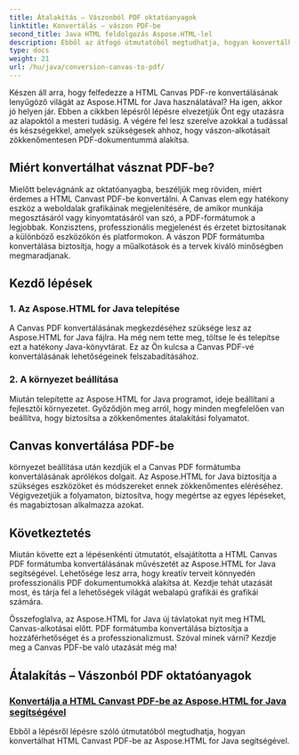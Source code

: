 ```yaml
---
title: Átalakítás – Vászonból PDF oktatóanyagok
linktitle: Konvertálás – vászon PDF-be
second_title: Java HTML feldolgozás Aspose.HTML-lel
description: Ebből az átfogó útmutatóból megtudhatja, hogyan konvertálhat HTML Canvast PDF-be az Aspose.HTML for Java segítségével. Sajátítsd el a digitális transzformáció művészetét!
type: docs
weight: 21
url: /hu/java/conversion-canvas-to-pdf/
---
```


Készen áll arra, hogy felfedezze a HTML Canvas PDF-re konvertálásának lenyűgöző világát az Aspose.HTML for Java használatával? Ha igen, akkor jó helyen jár. Ebben a cikkben lépésről lépésre elvezetjük Önt egy utazásra az alapoktól a mesteri tudásig. A végére fel lesz szerelve azokkal a tudással és készségekkel, amelyek szükségesek ahhoz, hogy vászon-alkotásait zökkenőmentesen PDF-dokumentummá alakítsa.

## Miért konvertálhat vásznat PDF-be?

Mielőtt belevágnánk az oktatóanyagba, beszéljük meg röviden, miért érdemes a HTML Canvast PDF-be konvertálni. A Canvas elem egy hatékony eszköz a weboldalak grafikáinak megjelenítésére, de amikor munkája megosztásáról vagy kinyomtatásáról van szó, a PDF-formátumok a legjobbak. Konzisztens, professzionális megjelenést és érzetet biztosítanak a különböző eszközökön és platformokon. A vászon PDF formátumba konvertálása biztosítja, hogy a műalkotások és a tervek kiváló minőségben megmaradjanak.

## Kezdő lépések

### 1. Az Aspose.HTML for Java telepítése

A Canvas PDF konvertálásának megkezdéséhez szüksége lesz az Aspose.HTML for Java fájlra. Ha még nem tette meg, töltse le és telepítse ezt a hatékony Java-könyvtárat. Ez az Ön kulcsa a Canvas PDF-vé konvertálásának lehetőségeinek felszabadításához.

### 2. A környezet beállítása

Miután telepítette az Aspose.HTML for Java programot, ideje beállítani a fejlesztői környezetet. Győződjön meg arról, hogy minden megfelelően van beállítva, hogy biztosítsa a zökkenőmentes átalakítási folyamatot.

## Canvas konvertálása PDF-be

környezet beállítása után kezdjük el a Canvas PDF formátumba konvertálásának aprólékos dolgait. Az Aspose.HTML for Java biztosítja a szükséges eszközöket és módszereket ennek zökkenőmentes eléréséhez. Végigvezetjük a folyamaton, biztosítva, hogy megértse az egyes lépéseket, és magabiztosan alkalmazza azokat.

## Következtetés

Miután követte ezt a lépésenkénti útmutatót, elsajátította a HTML Canvas PDF formátumba konvertálásának művészetét az Aspose.HTML for Java segítségével. Lehetősége lesz arra, hogy kreatív terveit könnyedén professzionális PDF dokumentumokká alakítsa át. Kezdje tehát utazását most, és tárja fel a lehetőségek világát webalapú grafikái és grafikái számára.

Összefoglalva, az Aspose.HTML for Java új távlatokat nyit meg HTML Canvas-alkotásai előtt. PDF formátumba konvertálása biztosítja a hozzáférhetőséget és a professzionalizmust. Szóval minek várni? Kezdje meg a Canvas PDF-be való utazását még ma!
## Átalakítás – Vászonból PDF oktatóanyagok
### [Konvertálja a HTML Canvast PDF-be az Aspose.HTML for Java segítségével](./canvas-to-pdf/)
Ebből a lépésről lépésre szóló útmutatóból megtudhatja, hogyan konvertálhat HTML Canvast PDF-be az Aspose.HTML for Java segítségével.